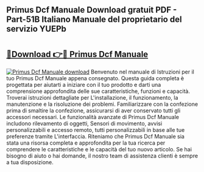 ## Primus Dcf Manuale Download gratuit PDF - Part-51B Italiano Manuale del proprietario del servizio YUEPb

# <h2><a href="http://dfeazbc.blite.top/?on=Primus+Dcf+Manuale">🔗Download 👉🔴 Primus Dcf Manuale</a></h2>

[![Primus Dcf Manuale download](https://i.imgur.com/lujVjoI.png)](http://dfeazbc.blite.top/?on=Primus+Dcf+Manuale)
Benvenuto nel manuale di Istruzioni per il tuo Primus Dcf Manuale appena consegnato. Questa guida completa è progettata per aiutarti a iniziare con il tuo prodotto e darti una comprensione approfondita delle sue caratteristiche, funzioni e capacità. Troverai istruzioni dettagliate per L'installazione, il funzionamento, la manutenzione e la risoluzione dei problemi. Familiarizzare con la confezione prima di smaltire la confezione, assicurarsi di aver conservato tutti gli accessori necessari. Le funzionalità avanzate di Primus Dcf Manuale includono rilevamento di oggetti, Sensori di movimento, avvisi personalizzabili e accesso remoto, tutti personalizzabili in base alle tue preferenze tramite L'interfaccia. Riteniamo che Primus Dcf Manuale sia stata una risorsa completa e approfondita per la tua ricerca per comprendere le caratteristiche e le capacità del tuo nuovo articolo. Se hai bisogno di aiuto o hai domande, il nostro team di assistenza clienti è sempre a tua disposizione.

